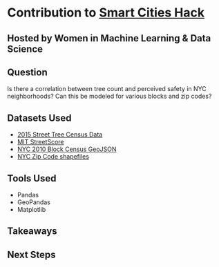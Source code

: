 
# Contribution to [Smart Cities Hack](http://www.wimldsdatadive.com/hackathons/2)
## Hosted by Women in Machine Learning & Data Science

## Question 
Is there a correlation between tree count and perceived safety in NYC neighborhoods? Can this be modeled for various blocks and zip codes?  

## Datasets Used
+ [2015 Street Tree Census Data](https://data.cityofnewyork.us/Environment/2015-Street-Tree-Census-Tree-Data/uvpi-gqnh)
+ [MIT StreetScore](http://streetscore.media.mit.edu/data.html) 
+ [NYC 2010 Block Census GeoJSON](https://data.cityofnewyork.us/City-Government/2010-Census-Blocks/v2h8-6mxf)
+ [NYC Zip Code shapefiles](https://data.cityofnewyork.us/Business/Zip-Code-Boundaries/i8iw-xf4u/data)

## Tools Used
+ Pandas
+ GeoPandas
+ Matplotlib

## Takeaways

## Next Steps
